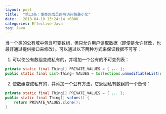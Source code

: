 ```yaml
---
layout: post
title:  "第13条：使类的成员的可访问性最小化"
date:   2018-04-10 15:24:14 +0800
categories: Effective-Java
tag: Java
---
```



当一个类的公有域中包含可变数组，但只允许用户读取数据（即便是允许修改，也最好通过提供接口来修改）。可以通过以下两种方式来保证数据不可写：
1. 可以使公有数组变成私有的，并增加一个公有的不可变列表：
```java
private static final Thing[] PRIVATE_VALUES = { ... };
public static final List<Thing> VALUES = Collections.unmodifiableList(Arrays.asList(PRIVATE_VALUES));
```
2. 使数组变成私有的，并添加一个公有方法，它返回私有数组的一个备份：
```java
private static final Thing[] PRIVATE_VALUES = { ... };
public static final Thing[] values() {
    return PRIVATE_VALUES.clone();
}
```